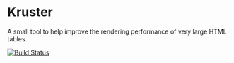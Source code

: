 # Kruster
A small tool to help improve the rendering performance of very large HTML tables.

[![Build Status](https://travis-ci.org/nikkorn/Kruster.svg?branch=master)](https://travis-ci.org/nikkorn/Kruster)
